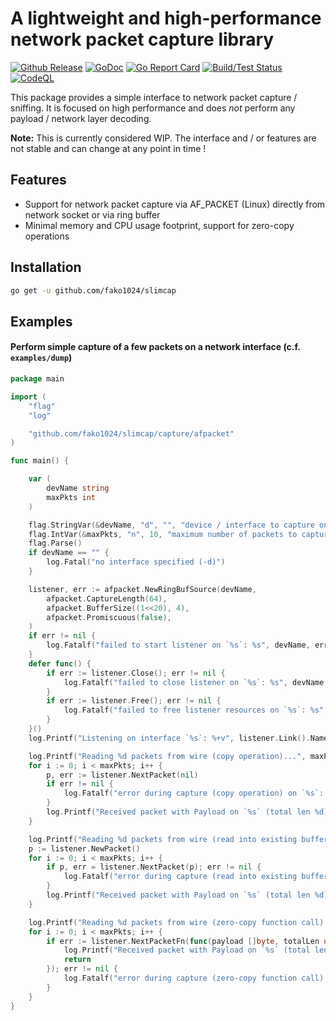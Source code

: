 # A lightweight and high-performance network packet capture library

[![Github Release](https://img.shields.io/github/release/fako1024/slimcap.svg)](https://github.com/fako1024/slimcap/releases)
[![GoDoc](https://godoc.org/github.com/fako1024/slimcap?status.svg)](https://godoc.org/github.com/fako1024/slimcap/)
[![Go Report Card](https://goreportcard.com/badge/github.com/fako1024/slimcap)](https://goreportcard.com/report/github.com/fako1024/slimcap)
[![Build/Test Status](https://github.com/fako1024/slimcap/workflows/Go/badge.svg)](https://github.com/fako1024/slimcap/actions?query=workflow%3AGo)
[![CodeQL](https://github.com/fako1024/slimcap/actions/workflows/codeql.yml/badge.svg)](https://github.com/fako1024/slimcap/actions/workflows/codeql.yml)

This package provides a simple interface to network packet capture / sniffing. It is focused on high performance and does *not* perform any payload / network layer decoding.

**Note:** This is currently considered WIP. The interface and / or features are not stable and can change at any point in time !

## Features
- Support for network packet capture via AF_PACKET (Linux) directly from network socket or via ring buffer
- Minimal memory and CPU usage footprint, support for zero-copy operations

## Installation
```bash
go get -u github.com/fako1024/slimcap
```

## Examples
#### Perform simple capture of a few packets on a network interface (c.f. `examples/dump`)
```go
package main

import (
	"flag"
	"log"

	"github.com/fako1024/slimcap/capture/afpacket"
)

func main() {

	var (
		devName string
		maxPkts int
	)

	flag.StringVar(&devName, "d", "", "device / interface to capture on")
	flag.IntVar(&maxPkts, "n", 10, "maximum number of packets to capture")
	flag.Parse()
	if devName == "" {
		log.Fatal("no interface specified (-d)")
	}

	listener, err := afpacket.NewRingBufSource(devName,
		afpacket.CaptureLength(64),
		afpacket.BufferSize((1<<20), 4),
		afpacket.Promiscuous(false),
	)
	if err != nil {
		log.Fatalf("failed to start listener on `%s`: %s", devName, err)
	}
	defer func() {
		if err := listener.Close(); err != nil {
			log.Fatalf("failed to close listener on `%s`: %s", devName, err)
		}
		if err := listener.Free(); err != nil {
			log.Fatalf("failed to free listener resources on `%s`: %s", devName, err)
		}
	}()
	log.Printf("Listening on interface `%s`: %+v", listener.Link().Name, listener.Link().Interface)

	log.Printf("Reading %d packets from wire (copy operation)...", maxPkts)
	for i := 0; i < maxPkts; i++ {
		p, err := listener.NextPacket(nil)
		if err != nil {
			log.Fatalf("error during capture (copy operation) on `%s`: %s", devName, err)
		}
		log.Printf("Received packet with Payload on `%s` (total len %d): %v (inbound: %v)", devName, p.TotalLen(), p.Payload(), p.Type() == 0)
	}

	log.Printf("Reading %d packets from wire (read into existing buffer)...", maxPkts)
	p := listener.NewPacket()
	for i := 0; i < maxPkts; i++ {
		if p, err = listener.NextPacket(p); err != nil {
			log.Fatalf("error during capture (read into existing buffer) on `%s`: %s", devName, err)
		}
		log.Printf("Received packet with Payload on `%s` (total len %d): %v (inbound: %v)", devName, p.TotalLen(), p.Payload(), p.Type() == 0)
	}

	log.Printf("Reading %d packets from wire (zero-copy function call)...", maxPkts)
	for i := 0; i < maxPkts; i++ {
		if err := listener.NextPacketFn(func(payload []byte, totalLen uint32, pktType, ipLayerOffset byte) (err error) {
			log.Printf("Received packet with Payload on `%s` (total len %d): %v (inbound: %v)", devName, totalLen, payload, pktType == 0)
			return
		}); err != nil {
			log.Fatalf("error during capture (zero-copy function call) on `%s`: %s", devName, err)
		}
	}
}

```
